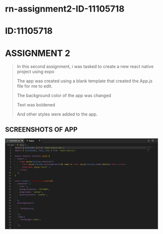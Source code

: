 # rn-assignment2-ID-11105718
# ID:11105718
# ASSIGNMENT 2    
> In this second assignment, i was tasked to create a new react native project using expo
>
> The app was created using a blank template that created the App.js file for me to edit.
>
> The background color of the app was changed 
>
> Text was boldened
>
> And other styles were added to the app.
## SCREENSHOTS OF APP
![alt text](image.png)